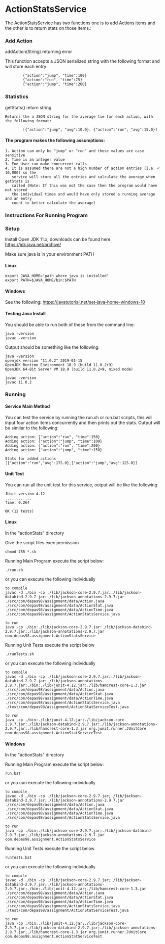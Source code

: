# ActionStatsService
The ActionStatsService has two functions one is to add Actions items and the other is to return stats on those items.:

### Add Action
	 
   addAction(String) returning error

This function accepts a JSON serialized string with the following format and will store each entry:
			
			{"action":"jump", "time":100}
			{"action":"run", "time":75}
			{"action":"jump", "time":200}

### Statistics
	
  getStats() return string
	
	Returns the a JSON string for the average tie for each action, with the following format:
			
			[{"action":"jump", "avg":10.0}, {"action":"run", "avg":15.0}]

#### The program makes the following assumptions:
	1. Action can only be "jump" or "run" and these values are case sensitive
	2. Time is an integer value
	3. End User can make concurrent calls
	4. It is assumed there are not a high number of action entries (i.e. < 10,000) so the 
	   service will store all the entries and calculate the average when getStats is 
	   called (Note: If this was not the case then the program would have not stored 
	   the individual times and would have only stored a running average and an entry 
	   count to better calculate the average)
    
### Instructions For Running Program

### Setup
Install Open JDK 11.x, downloads can be found here
https://jdk.java.net/archive/

Make sure java is in your environment PATH 
#### Linux
	export JAVA_HOME="path where java is installed"
	export PATH=$JAVA_HOME/bin:$PATH

#### Windows
See the following:
https://javatutorial.net/set-java-home-windows-10

#### Testing Java Install
You should be able to run  both of these from the command line:
	
	java -version
	javac -version

Output should be something like the following:

	java -version
	openjdk version "11.0.2" 2019-01-15
	OpenJDK Runtime Environment 18.9 (build 11.0.2+9)
	OpenJDK 64-Bit Server VM 18.9 (build 11.0.2+9, mixed mode)

	javac -version
	javac 11.0.2

### Running
#### Service Main Method
You can test the service by running the run.sh or run.bat scripts, this will input four action items concurrently and then prints out the stats.  Output will be similar to the following:

	Adding action: {"action":"run", "time":150}
	Adding action: {"action":"jump", "time":100}
	Adding action: {"action":"run", "time":200}
	Adding action: {"action":"jump", "time":150}
	
	Stats for added actions
	[{"action":"run","avg":175.0},{"action":"jump","avg":125.0}]

#### Unit Test
You can run all the unit test for this service, output will be like the following:

	JUnit version 4.12
	............
	Time: 0.264
	
	OK (12 tests)


#### Linux
In the "actionStats" directory

Give the script files exec permission

	chmod 755 *.sh

Running Main Program execute the script below:

	./run.sh
	
or you can execute the following individually
	
	to compile 
	javac -d ./bin -cp ./lib/jackson-core-2.9.7.jar:./lib/jackson-databind-2.9.7.jar:./lib/jackson-annotations-2.9.7.jar ./src/com/depas98/assignment/data/Action.java ./src/com/depas98/assignment/data/ActionStat.java ./src/com/depas98/assignment/data/ActionTime.java ./src/com/depas98/assignment/ActionStatsService.java
	
	to run
	java -cp ./bin:./lib/jackson-core-2.9.7.jar:./lib/jackson-databind-2.9.7.jar:./lib/jackson-annotations-2.9.7.jar com.depas98.assignment.ActionStatsService

Running Unit Tests execute the script below
	
	./runTests.sh

or you can execute the following individually
	
	to compile 
	javac -d ./bin -cp ./lib/jackson-core-2.9.7.jar:./lib/jackson-databind-2.9.7.jar:./lib/jackson-annotations-2.9.7.jar:./bin:./lib/junit-4.12.jar:./lib/hamcrest-core-1.3.jar ./src/com/depas98/assignment/data/Action.java ./src/com/depas98/assignment/data/ActionStat.java ./src/com/depas98/assignment/data/ActionTime.java ./src/com/depas98/assignment/ActionStatsService.java ./test/com/depas98/assignment/ActionStatServiceTest.java 
	
	to run
	java -cp ./bin:./lib/junit-4.12.jar:./lib/jackson-core-2.9.7.jar:./lib/jackson-databind-2.9.7.jar:./lib/jackson-annotations-2.9.7.jar:./lib/hamcrest-core-1.3.jar org.junit.runner.JUnitCore com.depas98.assignment.ActionStatServiceTest

#### Windows
In the "actionStats" directory

Running Main Program execute the script below:
  	
	run.bat

or you can execute the following individually
	
	to compile
	javac -d ./bin -cp ./lib/jackson-core-2.9.7.jar;./lib/jackson-databind-2.9.7.jar;./lib/jackson-annotations-2.9.7.jar ./src/com/depas98/assignment/data/Action.java ./src/com/depas98/assignment/data/ActionStat.java  ./src/com/depas98/assignment/data/ActionTime.java ./src/com/depas98/assignment/ActionStatsService.java
	
	to run
	java -cp ./bin;./lib/jackson-core-2.9.7.jar;./lib/jackson-databind-2.9.7.jar;./lib/jackson-annotations-2.9.7.jar com.depas98.assignment.ActionStatsService

Running Unit Tests execute the script below
  
  	runTests.bat

or you can execute the following individually
	
	to compile 
	javac -d ./bin -cp ./lib/jackson-core-2.9.7.jar;./lib/jackson-databind-2.9.7.jar;./lib/jackson-annotations-2.9.7.jar;./bin;./lib/junit-4.12.jar;./lib/hamcrest-core-1.3.jar ./src/com/depas98/assignment/data/Action.java ./src/com/depas98/assignment/data/ActionStat.java ./src/com/depas98/assignment/data/ActionTime.java ./src/com/depas98/assignment/ActionStatsService.java ./test/com/depas98/assignment/ActionStatServiceTest.java 
	
	to run
	java -cp ./bin;./lib/junit-4.12.jar;./lib/jackson-core-2.9.7.jar;./lib/jackson-databind-2.9.7.jar;./lib/jackson-annotations-2.9.7.jar;./lib/hamcrest-core-1.3.jar org.junit.runner.JUnitCore com.depas98.assignment.ActionStatServiceTest
